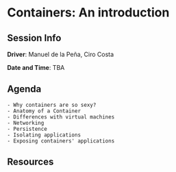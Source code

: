# Containers: An introduction

## Session Info

**Driver**: Manuel de la Peña, Ciro Costa

**Date and Time**: TBA

## Agenda
    - Why containers are so sexy?
    - Anatomy of a Container
    - Differences with virtual machines
    - Networking
    - Persistence
    - Isolating applications
    - Exposing containers' applications
## Resources
